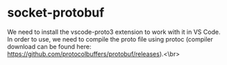 # socket-protobuf
We need to install the vscode-proto3 extension to work with it in VS Code.</br>
In order to use, we need to compile the proto file using protoc (compiler download can be found here: https://github.com/protocolbuffers/protobuf/releases).<\br>
